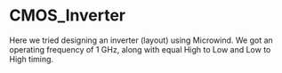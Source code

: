 # CMOS_Inverter
Here we tried designing an inverter (layout) using Microwind. We got an operating frequency of 1 GHz, along with equal High to Low and Low to High timing.
